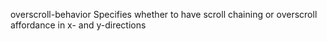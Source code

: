 overscroll-behavior
    Specifies whether to have scroll chaining or overscroll affordance in x- and y-directions

